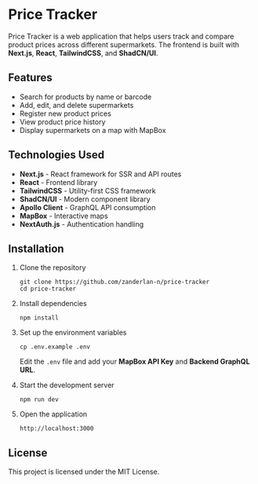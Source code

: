 # Price Tracker

Price Tracker is a web application that helps users track and compare product prices across different supermarkets. The frontend is built with **Next.js**, **React**, **TailwindCSS**, and **ShadCN/UI**.

## Features

- Search for products by name or barcode
- Add, edit, and delete supermarkets
- Register new product prices
- View product price history
- Display supermarkets on a map with MapBox

## Technologies Used

- **Next.js** - React framework for SSR and API routes
- **React** - Frontend library
- **TailwindCSS** - Utility-first CSS framework
- **ShadCN/UI** - Modern component library
- **Apollo Client** - GraphQL API consumption
- **MapBox** - Interactive maps
- **NextAuth.js** - Authentication handling

## Installation

1. Clone the repository
   ```
   git clone https://github.com/zanderlan-n/price-tracker
   cd price-tracker
   ```
2. Install dependencies
   ```
   npm install
   ```
3. Set up the environment variables

   ```
   cp .env.example .env
   ```

   Edit the `.env` file and add your **MapBox API Key** and **Backend GraphQL URL**.

4. Start the development server
   ```
   npm run dev
   ```
5. Open the application
   ```
   http://localhost:3000
   ```

## License

This project is licensed under the MIT License.
